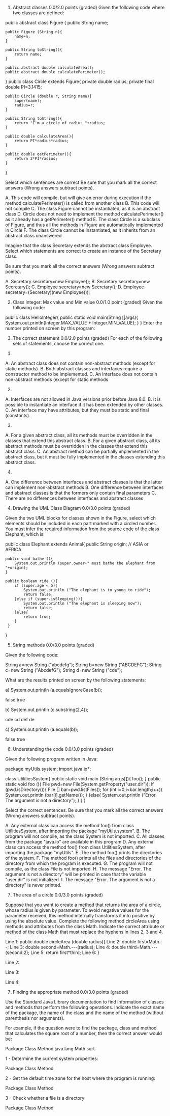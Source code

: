 1. Abstract classes
0.0/2.0 points (graded)
Given the following code where two classes are defined:

public abstract class Figure {
    public String name;

    public Figure (String n){
        name=n;
    }

    public String toString(){
        return name;
    }

    public abstract double calculateArea();
    public abstract double calculatePerimeter();   

}
public class Circle extends Figure{
    private double radius;
    private final double PI=3.1415;

    public Circle (double r, String name){
       	super(name);
       	radius=r;
    }

    public String toString(){
        return "I'm a circle of radius "+radius;    	
    }

    public double calculateArea(){
       	return PI*radius*radius;
    }

    public double getPerimeter(){
       	return 2*PI*radius;
    }
}

Select which sentences are correct
Be sure that you mark all the correct answers (Wrong answers subtract points).


A. This code will compile, but will give an error during execution if the method calculatePerimeter() is called from another class
B. This code will not compile
C. The class Figure cannot be instantiated, as it is an abstract class
D. Circle does not need to implement the method calculatePerimeter() as it already has a getPerimeter() method
E. The class Circle is a subclass of Figure, and thus all the methods in Figure are automatically implemented in Circle
F. The class Circle cannot be instantiated, as it inherits from an abstract class
unanswered

Imagine that the class Secretary extends the abstract class Employee. Select which statements are correct to create an instance of the Secretary class.

Be sure that you mark all the correct answers (Wrong answers subtract points).


A. Secretary secretary=new Employee();
B. Secretary secretary=new Secretary();
C. Employee secretary=new Secretary();
D. Employee secretary=(Secretary)(new Employee());

2. Class Integer: Max value and Min value
0.0/1.0 point (graded)
Given the following code:


public class HelloInteger{
    public static void main(String []args){
        System.out.println(Integer.MAX_VALUE + Integer.MIN_VALUE);
    }
}
Enter the number printed on screen by this program:

3. The correct statement
0.0/2.0 points (graded)
For each of the following sets of statements, choose the correct one.

1)

A. An abstract class does not contain non-abstract methods (except for static methods).
B. Both abstract classes and interfaces require a constructor method to be implemented.
C. An interface does not contain non-abstract methods (except for static methods

2)

A. Interfaces are not allowed in Java versions prior before Java 8.0.
B. It is possible to instantiate an interface if it has been extended by other classes.
C. An interface may have attributes, but they must be static and final (constants).

3)

A. For a given abstract class, all its methods must be overridden in the classes that extend this abstract class.
B. For a given abstract class, all its abstract methods must be overridden in the classes that extend this abstract class.
C. An abstract method can be partially implemented in the abstract class, but it must be fully implemented in the classes extending this abstract class.

4)

A. One difference between interfaces and abstract classes is that the latter can implement non-abstract methods
B. One difference between interfaces and abstract classes is that the formers only contain final parameters
C. There are no differences between interfaces and abstract classes

4. Drawing the UML Class Diagram
0.0/3.0 points (graded)

Given the two UML blocks for classes shown in the Figure, select which elements should be included in each part marked with a circled number. You must infer the required information from the source code of the class Elephant, which is:

public class Elephant extends Animal{
    public String origin; // ASIA or AFRICA

    public void bathe (){
        System.out.println (super.owner+" must bathe the elephant from "+origin);
    }

    public boolean ride (){
        if (super.age < 5){
            System.out.println ("The elephant is to young to ride");
            return false;
        }else if (super.isSleeping()){
            System.out.println ("The elephant is sleeping now");
            return false;
        }else{
            return true;
        }
     }
}






5. String methods
0.0/3.0 points (graded)

Given the following code:

String a=new String ("abcdefg");
String b=new String ("ABCDEFG");
String c=new String ("AbcdefG");
String d=new String ("cde");

What are the results printed on screen by the following statements:

a) System.out.println (a.equalsIgnoreCase(b));

false
true


b) System.out.println (c.substring(2,4));

cde
cd
def
de


c) System.out.println (a.equals(b));

false
true

6. Understanding the code
0.0/3.0 points (graded)

Given the following program written in Java:

package myUtils.system;
import java.io*;

class UtilitiesSystem{
     public static void main (String args[]){
          foo();
     }
     public static void foo (){
          File pwd=new File(System.getProperty("user.dir"));
          if (pwd.isDirectory()){
               File [] bar=pwd.listFiles();
               for (int i=0;i<bar.length;i++){
                   System.out.println (bar[i].getName());
               }
          }else{
              System.out.println ("Error. The argument is not a directory");
          }
     }
}

Select the correct sentences.
Be sure that you mark all the correct answers (Wrong answers subtract points).


A. Any external class can access the method foo() from class UtilitiesSystem, after importing the package "myUtils.system".
B. The program will not compile, as the class System is not imported.
C. All classes from the package "java.io" are available in this program
D. Any external class can access the method foo() from class UtilitiesSystem, after importing the package "myUtils".
E. The method foo() prints the directories of the system.
F. The method foo() prints all the files and directories of the directory from which the program is executed.
G. The program will not compile, as the class File is not imported.
H. The message "Error. The argument is not a directory" will be printed in case that the variable "user.dir" is not initialized.
I. The message "Error. The argument is not a directory" is never printed.

7. The area of a circle
0.0/3.0 points (graded)

Suppose that you want to create a method that returns the area of a circle, whose radius is given by parameter. To avoid negative values for the parameter received, this method internally transforms it into positive by using the absolute value. Complete the following method circleArea using methods and attributes from the class Math. Indicate the correct attribute or method of the class Math that must replace the hyphens in lines 2, 3 and 4.

Line  1:  public double circleArea (double radius){
Line  2:      double first=Math.--;
Line  3:      double second=Math.---(radius);
Line  4:      double third=Math.---(second,2);
Line  5:      return first*third;
Line  6:  }

Line 2:

Line 3:

Line 4:

7. Finding the appropriate method
0.0/3.0 points (graded)

Use the Standard Java Library documentation to find information of classes and methods that perform the following operations. Indicate the exact name of the package, the name of the class and the name of the method (without parenthesis nor arguments).

For example, if the question were to find the package, class and method that calculates the square root of a number, then the correct answer would be:

Package		   Class		Method
java.lang		  Math		 sqrt

1 - Determine the current system properties:

Package	     Class	   Method



2 - Get the default time zone for the host where the program is running:

Package	     Class	   Method


3 - Check whether a file is a directory:

Package	     Class	   Method
